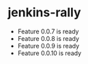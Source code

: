 # jenkins-rally
 - Feature 0.0.7 is ready
 - Feature 0.0.8 is ready
 - Feature 0.0.9 is ready
 - Feature 0.0.10 is ready
